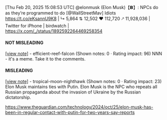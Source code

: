 [Thu Feb 20, 2025 15:08:53 UTC] @elonmusk (Elon Musk)【𝗕】: NPCs do as they’re programmed to do [@WallStreetMav] Idiots https://t.co/eKsannU9K8 | ↳ 5,864 ⇅ 12,502 ♥ 112,720 🡕 11,928,036 | Twitter for iPhone | birdwatch | https://x.com/_/status/1892592264469258354

#### NOT MISLEADING

[[view note]](https://x.com/i/birdwatch/n/1892623414302548028) - efficient-reef-falcon (Shown notes: 0 · Rating impact: 96)
NNN - it's a meme. Take it to the comments. 

#### MISLEADING

[[view note]](https://x.com/i/birdwatch/n/1892618001175691458) - tropical-moon-nighthawk (Shown notes: 0 · Rating impact: 23)
Elon Musk maintains ties with Putin. Elon Musk is the NPC who repeats all Russian propaganda about the invasion of Ukraine by the Russian dictatorship. 

https://www.theguardian.com/technology/2024/oct/25/elon-musk-has-been-in-regular-contact-with-putin-for-two-years-say-reports
